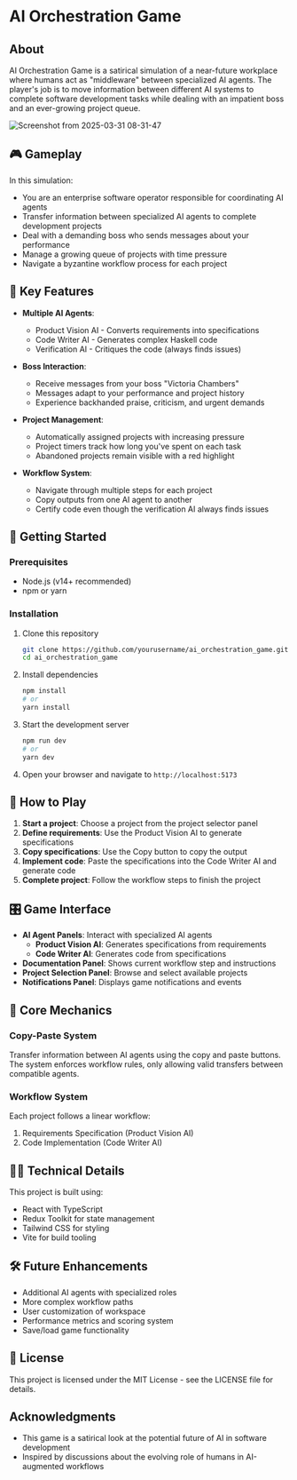 # AI Orchestration Game

## About
AI Orchestration Game is a satirical simulation of a near-future workplace where humans act as "middleware" between specialized AI agents. The player's job is to move information between different AI systems to complete software development tasks while dealing with an impatient boss and an ever-growing project queue.

![Screenshot from 2025-03-31 08-31-47](https://github.com/user-attachments/assets/749db02e-2a86-4a5e-b377-ae2de955beff)

## 🎮 Gameplay

In this simulation:

- You are an enterprise software operator responsible for coordinating AI agents
- Transfer information between specialized AI agents to complete development projects
- Deal with a demanding boss who sends messages about your performance
- Manage a growing queue of projects with time pressure
- Navigate a byzantine workflow process for each project

## 🚀 Key Features

- **Multiple AI Agents**:
  - Product Vision AI - Converts requirements into specifications
  - Code Writer AI - Generates complex Haskell code
  - Verification AI - Critiques the code (always finds issues)

- **Boss Interaction**:
  - Receive messages from your boss "Victoria Chambers"
  - Messages adapt to your performance and project history
  - Experience backhanded praise, criticism, and urgent demands

- **Project Management**:
  - Automatically assigned projects with increasing pressure
  - Project timers track how long you've spent on each task
  - Abandoned projects remain visible with a red highlight

- **Workflow System**:
  - Navigate through multiple steps for each project
  - Copy outputs from one AI agent to another
  - Certify code even though the verification AI always finds issues

## 🚀 Getting Started

### Prerequisites

- Node.js (v14+ recommended)
- npm or yarn

### Installation

1. Clone this repository
   ```bash
   git clone https://github.com/yourusername/ai_orchestration_game.git
   cd ai_orchestration_game
   ```

2. Install dependencies
   ```bash
   npm install
   # or
   yarn install
   ```

3. Start the development server
   ```bash
   npm run dev
   # or
   yarn dev
   ```

4. Open your browser and navigate to `http://localhost:5173`

## 🎯 How to Play

1. **Start a project**: Choose a project from the project selector panel
2. **Define requirements**: Use the Product Vision AI to generate specifications
3. **Copy specifications**: Use the Copy button to copy the output
4. **Implement code**: Paste the specifications into the Code Writer AI and generate code
5. **Complete project**: Follow the workflow steps to finish the project

## 🎛️ Game Interface

- **AI Agent Panels**: Interact with specialized AI agents
  - **Product Vision AI**: Generates specifications from requirements
  - **Code Writer AI**: Generates code from specifications
- **Documentation Panel**: Shows current workflow step and instructions
- **Project Selection Panel**: Browse and select available projects
- **Notifications Panel**: Displays game notifications and events

## 🔄 Core Mechanics

### Copy-Paste System
Transfer information between AI agents using the copy and paste buttons. The system enforces workflow rules, only allowing valid transfers between compatible agents.

### Workflow System
Each project follows a linear workflow:
1. Requirements Specification (Product Vision AI)
2. Code Implementation (Code Writer AI)

## 👨‍💻 Technical Details

This project is built using:
- React with TypeScript
- Redux Toolkit for state management
- Tailwind CSS for styling
- Vite for build tooling

## 🛠️ Future Enhancements

- Additional AI agents with specialized roles
- More complex workflow paths
- User customization of workspace
- Performance metrics and scoring system
- Save/load game functionality

## 📄 License

This project is licensed under the MIT License - see the LICENSE file for details.

## Acknowledgments

- This game is a satirical look at the potential future of AI in software development
- Inspired by discussions about the evolving role of humans in AI-augmented workflows
